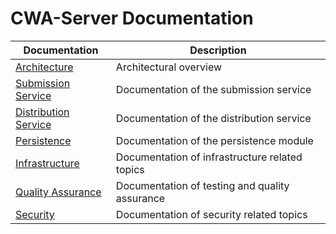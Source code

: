 # CWA-Server Documentation

| Documentation | Description |
| --- | --- |
| [Architecture](./ARCHITECTURE.md) | Architectural overview |
| [Submission Service](./SUBMISSION.md) | Documentation of the submission service |
| [Distribution Service](./DISTRIBUTION.md)   | Documentation of the distribution service |
| [Persistence](./PERSISTENCE.md) | Documentation of the persistence module |
| [Infrastructure](./INFRASTRUCTURE.md) |  Documentation of infrastructure related topics |
| [Quality Assurance](./QUALITY_ASSURANCE.md) | Documentation of testing and quality assurance |
| [Security](./SECURITY.md) | Documentation of security related topics |
